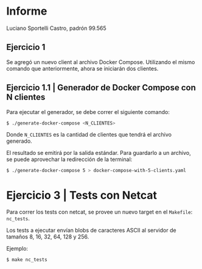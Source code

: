 # Informe

Luciano Sportelli Castro, padrón 99.565


## Ejercicio 1

Se agregó un nuevo client al archivo Docker Compose. Utilizando el mismo comando que anteriormente, ahora se iniciarán dos clientes.


## Ejercicio 1.1 | Generador de Docker Compose con N clientes

Para ejecutar el generador, se debe correr el siguiente comando:

```bash
$ ./generate-docker-compose <N_CLIENTES>
```

Donde `N_CLIENTES` es la cantidad de clientes que tendrá el archivo generado.

El resultado se emitirá por la salida estándar. Para guardarlo a un archivo, se puede
aprovechar la redirección de la terminal:

```bash
$ ./generate-docker-compose 5 > docker-compose-with-5-clients.yaml
```

# Ejercicio 3 | Tests con Netcat

Para correr los tests con netcat, se provee un nuevo target en el `Makefile`: `nc_tests`.

Los tests a ejecutar envían blobs de caracteres ASCII al servidor de tamaños 8, 16, 32, 64, 128 y 256.

Ejemplo:

```bash
$ make nc_tests
```